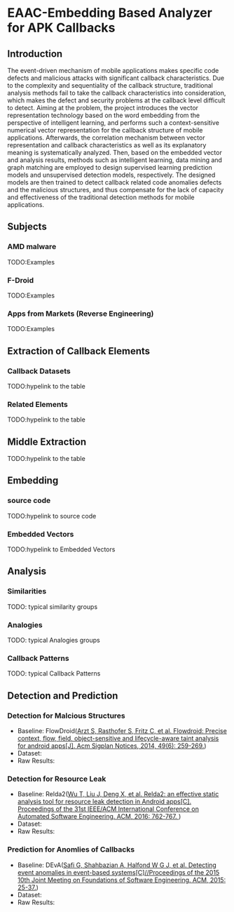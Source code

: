 # EAAC-Embedding Based Analyzer for APK Callbacks


## Introduction
The event-driven mechanism of mobile applications makes specific code defects and malicious attacks with significant callback characteristics. Due to the complexity and sequentiality of the callback structure, traditional analysis methods fail to take the callback characteristics into consideration, which makes the defect and security problems at the callback level difficult to detect. Aiming at the problem, the project introduces the vector representation technology based on the word embedding from the perspective of intelligent learning, and performs such a context-sensitive numerical vector representation for the callback structure of mobile applications. Afterwards, the correlation mechanism between vector representation and callback characteristics as well as its explanatory meaning is systematically analyzed. Then, based on the embedded vector and analysis results, methods such as intelligent learning, data mining and graph matching are employed to design supervised learning prediction models and unsupervised detection models, respectively. The designed models are then trained to detect callback related code anomalies defects and the malicious structures, and thus compensate for the lack of capacity and effectiveness of the traditional detection methods for mobile applications.

## Subjects
### AMD malware 
TODO:Examples
### F-Droid
TODO:Examples
### Apps from Markets (Reverse Engineering)
TODO:Examples

## Extraction of Callback Elements 
### Callback Datasets
TODO:hypelink to the table
### Related Elements
TODO:hypelink to the table

## Middle Extraction
TODO:hypelink to the table

## Embedding
### source code
TODO:hypelink to source code
### Embedded Vectors
TODO:hypelink to Embedded Vectors

## Analysis
### Similarities
TODO: typical similarity groups
### Analogies
TODO: typical Analogies groups
### Callback Patterns
TODO: typical Callback Patterns

## Detection and Prediction
### Detection for Malcious Structures
- Baseline: FlowDroid(<u>Arzt S, Rasthofer S, Fritz C, et al. Flowdroid: Precise context, flow, field, object-sensitive and lifecycle-aware taint analysis for android apps[J]. Acm Sigplan Notices, 2014, 49(6): 259-269.</u>)
- Dataset:
- Raw Results:
### Detection for Resource Leak
- Baseline: Relda2(<u>Wu T, Liu J, Deng X, et al. Relda2: an effective static analysis tool for resource leak detection in Android apps[C]. Proceedings of the 31st IEEE/ACM International Conference on Automated Software Engineering. ACM, 2016: 762-767. </u>)
- Dataset:
- Raw Results:
### Prediction for Anomlies of Callbacks
- Baseline: DEvA(<u>Safi G, Shahbazian A, Halfond W G J, et al. Detecting event anomalies in event-based systems[C]//Proceedings of the 2015 10th Joint Meeting on Foundations of Software Engineering. ACM, 2015: 25-37.</u>)
- Dataset:
- Raw Results:

